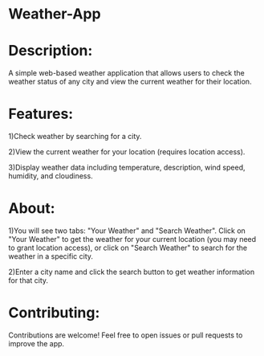 # Weather-App

# Description:

A simple web-based weather application that allows users to check the weather status of any city and view the current weather for their location.

# Features:

1)Check weather by searching for a city.

2)View the current weather for your location (requires location access).

3)Display weather data including temperature, description, wind speed, humidity, and cloudiness.

# About:

1)You will see two tabs: "Your Weather" and "Search Weather". Click on "Your Weather" to get the weather for your current location (you may need to grant location access), or click on "Search Weather" to search for the weather in a specific city.

2)Enter a city name and click the search button to get weather information for that city.

# Contributing:
Contributions are welcome! Feel free to open issues or pull requests to improve the app.
